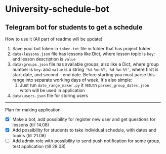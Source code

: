 # University-schedule-bot
Telegram bot for students to get a schedule
---
How to use it (All part of readme will be update)
1. Save your bot token in `token.txt` file in folder that has project folder
2. `data\lessons.json` file has lessons like Dict, where lesson topic is `key`: and lesson description is `value`
3. `data\groups.json` file has available groups, also like a Dict, where group number is `key`: and `value` 
is a string `'%d-%m-%Y, %d-%m-%Y'`, where first is start date, and second - end date.
Before starting you must parse this range into separate working days of week.
It's also simple:
    1. Just run `date_range_maker.py` it return `parsed_group_dates.json` witch will be used in application
4. `data\users.json` file for storing users

---
Plan for making application
- [x] Make a bot, add possibility for register new user and get questions for lessons (till 14.08)
- [x] Add possibility for students to take individual schedule, with dates and topics  (till 21.08)
- [ ] Add admin role with possibility to send push notification for some group, test application (till 28.08)
